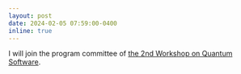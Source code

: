 ```yaml
---
layout: post
date: 2024-02-05 07:59:00-0400
inline: true
---
```


I will join the program committee of [the 2nd Workshop on Quantum Software](https://pldi24.sigplan.org/home/wqs-2024).
